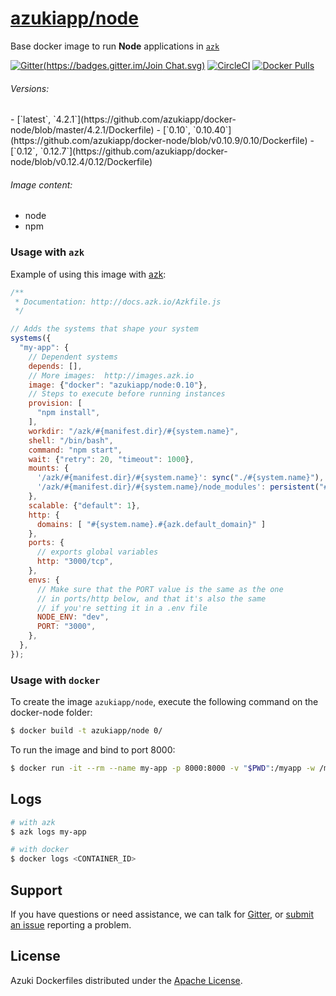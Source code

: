 [azukiapp/node][azk-image]
==================

Base docker image to run **Node** applications in [`azk`](http://azk.io)

[![Gitter](https://badges.gitter.im/Join Chat.svg)][gitter] [![CircleCI](https://img.shields.io/circleci/project/azukiapp/docker-node/release.svg)][circle-ci] [![Docker Pulls](https://img.shields.io/docker/pulls/azukiapp/node.svg)][azk-image]

###### Versions:

<versions>
- [`latest`, `4.2.1`](https://github.com/azukiapp/docker-node/blob/master/4.2.1/Dockerfile)
- [`0.10`, `0.10.40`](https://github.com/azukiapp/docker-node/blob/v0.10.9/0.10/Dockerfile)
- [`0.12`, `0.12.7`](https://github.com/azukiapp/docker-node/blob/v0.12.4/0.12/Dockerfile)
</versions>

###### Image content:

  - node
  - npm

### Usage with `azk`

Example of using this image with [azk][azk]:

```js
/**
 * Documentation: http://docs.azk.io/Azkfile.js
 */

// Adds the systems that shape your system
systems({
  "my-app": {
    // Dependent systems
    depends: [],
    // More images:  http://images.azk.io
    image: {"docker": "azukiapp/node:0.10"},
    // Steps to execute before running instances
    provision: [
      "npm install",
    ],
    workdir: "/azk/#{manifest.dir}/#{system.name}",
    shell: "/bin/bash",
    command: "npm start",
    wait: {"retry": 20, "timeout": 1000},
    mounts: {
      '/azk/#{manifest.dir}/#{system.name}': sync("./#{system.name}"),
      '/azk/#{manifest.dir}/#{system.name}/node_modules': persistent("#{system.name}/node_modules"),
    },
    scalable: {"default": 1},
    http: {
      domains: [ "#{system.name}.#{azk.default_domain}" ]
    },
    ports: {
      // exports global variables
      http: "3000/tcp",
    },
    envs: {
      // Make sure that the PORT value is the same as the one
      // in ports/http below, and that it's also the same
      // if you're setting it in a .env file
      NODE_ENV: "dev",
      PORT: "3000",
    },
  },
});
```

### Usage with `docker`

To create the image `azukiapp/node`, execute the following command on the docker-node folder:

```sh
$ docker build -t azukiapp/node 0/
```

To run the image and bind to port 8000:

```sh
$ docker run -it --rm --name my-app -p 8000:8000 -v "$PWD":/myapp -w /myapp azukiapp/node node server.js
```

Logs
---

```sh
# with azk
$ azk logs my-app

# with docker
$ docker logs <CONTAINER_ID>
```

## Support

If you have questions or need assistance, we can talk for [Gitter][gitter], or [submit an issue][issues] reporting a problem.

## License

Azuki Dockerfiles distributed under the [Apache License][license].

[azk]: http://azk.io
[azk-image]: http://images.azk.io/#/node
[issues]: https://github.com/azukiapp/docker-node/issues
[gitter]: https://gitter.im/azukiapp/azk?utm_source=badge&utm_medium=badge&utm_campaign=pr-badge&utm_content=badge
[circle-ci]: https://circleci.com/gh/azukiapp/docker-node
[license]: ./LICENSE
